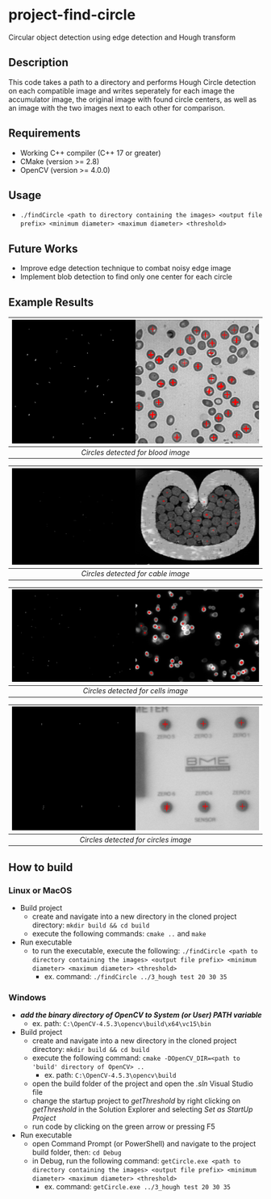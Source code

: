 # project-find-circle
Circular object detection using edge detection and Hough transform

## Description
This code takes a path to a directory and performs Hough Circle detection on each compatible image and writes seperately for each image the accumulator image, the original image with found circle centers, as well as an image with the two images next to each other for comparison.

## Requirements
- Working C++ compiler (C++ 17 or greater)
- CMake (version >= 2.8)
- OpenCV (version >= 4.0.0)

## Usage
- `./findCircle <path to directory containing the images> <output file prefix> <minimum diameter> <maximum diameter> <threshold>`

## Future Works
- Improve edge detection technique to combat noisy edge image
- Implement blob detection to find only one center for each circle

## Example Results

| ![output_blood_combined](example_results/output_blood_combined.png) | 
|:--:| 
| *Circles detected for blood image* |

| ![output_cable_combined](example_results/output_cable_combined.png) | 
|:--:| 
| *Circles detected for cable image* |

| ![output_cells_combined](example_results/output_cells_combined.png) | 
|:--:| 
| *Circles detected for cells image* |

| ![output_circles_combined](example_results/output_circles_combined.png) | 
|:--:| 
| *Circles detected for circles image* |


## How to build
### Linux or MacOS
- Build project
  - create and navigate into a new directory in the cloned project directory: `mkdir build && cd build`
  - execute the following commands: `cmake ..` and `make`
- Run executable
  - to run the executable, execute the following: `./findCircle <path to directory containing the images> <output file prefix> <minimum diameter> <maximum diameter> <threshold>`
    - ex. command: `./findCircle ../3_hough test 20 30 35`
    
### Windows
- ***add the binary directory of OpenCV to System (or User) PATH variable***
  - ex. path: `C:\OpenCV-4.5.3\opencv\build\x64\vc15\bin`
- Build project
  - create and navigate into a new directory in the cloned project directory: `mkdir build && cd build`
  - execute the following command: `cmake -DOpenCV_DIR=<path to 'build' directory of OpenCV> ..`
    - ex. path: `C:\OpenCV-4.5.3\opencv\build`
  - open the build folder of the project and open the *.sln* Visual Studio file
  - change the startup project to *getThreshold* by right clicking on *getThreshold* in the Solution Explorer and selecting *Set as StartUp Project*
  - run code by clicking on the green arrow or pressing F5
- Run executable
  - open Command Prompt (or PowerShell) and navigate to the project build folder, then: `cd Debug`
  - in Debug, run the following command: `getCircle.exe <path to directory containing the images> <output file prefix> <minimum diameter> <maximum diameter> <threshold>`
    - ex. command: `getCircle.exe ../3_hough test 20 30 35`


